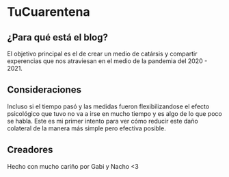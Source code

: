 # TuCuarentena

## ¿Para qué está el blog?
El objetivo principal es el de crear un medio de catársis y compartir experencias que nos atraviesan en el medio de la pandemia del 2020 - 2021.

## Consideraciones
Incluso si el tiempo pasó y las medidas fueron flexibilizandose el efecto psicológico que tuvo no va a irse en mucho tiempo y es algo de lo que poco se habla. Este es mi primer intento para ver cómo reducir este daño colateral de la manera más simple pero efectiva posible.

## Creadores
Hecho con mucho cariño por Gabi y Nacho <3
